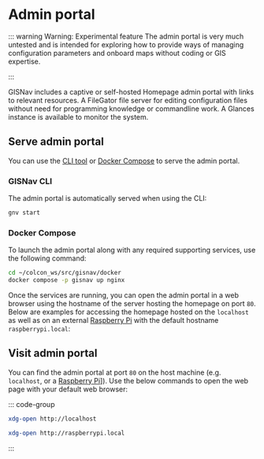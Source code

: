 # Admin portal

::: warning Warning: Experimental feature
The admin portal is very much untested and is intended for exploring how to provide ways of managing configuration parameters and onboard maps without coding or GIS expertise.

:::

GISNav includes a captive or self-hosted Homepage admin portal with links to relevant resources. A FileGator file server for editing configuration files without need for programming knowledge or commandline work. A Glances instance is available to monitor the system.


## Serve admin portal

You can use the [CLI tool](/gisnav-cli) or [Docker Compose](/deploy-with-docker-compose) to serve the admin portal.

### GISNav CLI

The admin portal is automatically served when using the CLI:

```bash
gnv start
```

### Docker Compose

To launch the admin portal along with any required supporting services, use the following command:

```bash
cd ~/colcon_ws/src/gisnav/docker
docker compose -p gisnav up nginx
```

Once the services are running, you can open the admin portal in a web browser using the hostname of the server hosting the homepage on port `80`. Below are examples for accessing the homepage hosted on the `localhost` as well as on an external [Raspberry Pi](/raspberry-pi-pixhawk) with the default hostname `raspberrypi.local`:


## Visit admin portal

You can find the admin portal at port `80` on the host machine (e.g. `localhost`, or a [Raspberry Pi](/raspberry-pi)]). Use the below commands to open the web page with your default web browser:

::: code-group

```bash [localhost]
xdg-open http://localhost
```

```bash [raspberrypi.local]
xdg-open http://raspberrypi.local
```

:::
